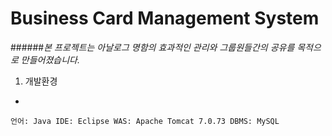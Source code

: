 Business Card Management System
=
######*본 프로젝트는 아날로그 명함의 효과적인 관리와 그룹원들간의 공유를 목적으로 만들어졌습니다.*

1. 개발환경
-

`
언어: Java
IDE: Eclipse
WAS: Apache Tomcat 7.0.73
DBMS: MySQL
`
